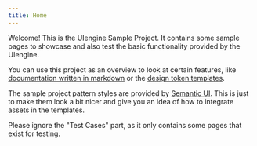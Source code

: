 ```yaml
---
title: Home
---
```

Welcome! This is the UIengine Sample Project. 
It contains some sample pages to showcase and also test the basic functionality provided by the UIengine.

You can use this project as an overview to look at certain features, like [documentation written in markdown](/documentation/getting-started/) or the [design token templates](/documentation/tokens/colors/).

The sample project pattern styles are provided by [Semantic UI](https://semantic-ui.com/).
This is just to make them look a bit nicer and give you an idea of how to integrate assets in the templates.

Please ignore the "Test Cases" part, as it only contains some pages that exist for testing.
